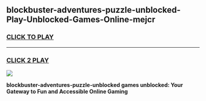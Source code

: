 
## blockbuster-adventures-puzzle-unblocked-Play-Unblocked-Games-Online-mejcr
<h3>
<a href="https://premium76.site?title=blockbuster-adventures-puzzle-unblocked&ref=25A">CLICK TO PLAY</a></h3>
<hr>

<h3>
<a href="https://premium76.site?title=blockbuster-adventures-puzzle-unblocked&ref=25A">CLICK 2 PLAY</a>
  
</h3>

<a href="https://premium76.site?title=blockbuster-adventures-puzzle-unblocked&ref=25A"><img src="https://clearcache.store/games.png"></a>


**blockbuster-adventures-puzzle-unblocked games unblocked: Your Gateway to Fun and Accessible Online Gaming**
